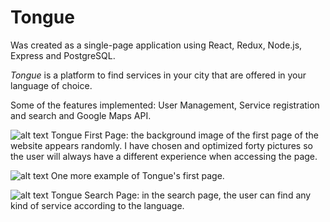 # Tongue

Was created as a single-page application using React, Redux, Node.js, Express and PostgreSQL.

*Tongue* is a platform to find services in your city that are offered in your language of choice.

Some of the features implemented: User Management, Service registration and search and Google Maps API. 

![alt text](https://github.com/elisaafs/tongue/blob/master/public/T1.png "First Page - Tongue")
Tongue First Page: the background image of the first page of the website appears randomly. I have chosen and optimized forty pictures so the user will always have a different experience when accessing the page.


![alt text](https://github.com/elisaafs/tongue/blob/master/public/T2.png "First Page - Tongue")
One more example of Tongue's first page.

![alt text](https://github.com/elisaafs/tongue/blob/master/public/T3.png "Search Page")
Tongue Search Page: in the search page, the user can find any kind of service according to the language.


